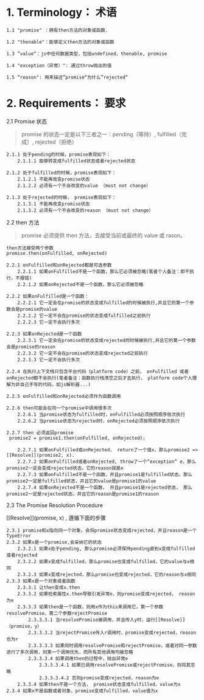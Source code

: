 # 1. Terminology： 术语

    1.1 "promise" ：拥有then方法的对象或函数.

    1.2 "thenable"：能够定义then方法的对象或函数

    1.3 ”value“：js中任何数据类型，包括undefined，thenable, promise

    1.4 "exception（异常）": 通过throw抛出的值

    1.5 “reason": 用来描述”promise“为什么”rejected“

# 2. Requirements： 要求

2.1 Promise 状态

> promise 的状态一定是以下三者之一：pending（等待）, fulfilled（完成）, rejected（拒绝）

    2.1.1 处于pending的时候，promise表现如下：
        2.1.1.1 能够转变成fulfilled状态或者rejected状态

    2.1.2 处于fulfilled的时候，promise表现如下：
        2.1.2.1 不能再改变promise状态
        2.1.2.2 必须有一个不会改变的value （must not change）

    2.1.3 处于rejected的时候， promise表现如下：
        2.1.3.1 不能再改变promise状态
        2.1.3.2 必须有一个不会改变的reason （must not change）

2.2 then 方法

> promise 必须提供 then 方法，去接受当前或最终的 value 或 rason。

```
then方法接受两个参数
promise.then(onFulfilled, onRejected)
```

    2.2.1 onFulfilled和onRejected都是可选参数
        2.2.1.1 如果onFulfilled不是一个函数，那么它必须被忽略(笔者个人备注：即不执行，不报错)
        2.2.1.2 如果onRejected不是一个函数，那么它必须被忽略

    2.2.2 如果onFulfilled是一个函数：
        2.2.2.1 它一定会在promise的状态变成fulfilled的时候被执行,并且它的第一个参数会是promise的value
        2.2.2.2 它一定不会在promise的状态变成fulfilled之前执行
        2.2.2.3 它一定不会执行多次

    2.2.3 如果onRejected是一个函数
        2.2.3.1 它一定会在promise的状态变成rejected的时候被执行,并且它的第一个参数会是promise的reason
        2.2.3.2 它一定不会在promise的状态变成rejected之前执行
        2.2.3.3 它一定不会执行多次

    2.2.4 在执行上下文栈只包含平台代码（platform code）之前， onFulfilled 或者 onRejected都不会执行(笔者备注：函数执行栈清空之后才去执行， platform code个人理解为非自己手写的代码，如js解析器...)

    2.2.5 onFulfilled和onRejected必须作为函数调用

    2.2.6 then可能会在同一个promise中调用很多次
        2.2.6.1 当promise状态为fulfilled时，onFulfilled必须按照顺序依次执行
        2.2.6.2 当promise状态为rejected时，onRejected必须按照顺序依次执行

    2.2.7 then 必须返回promise
     promise2 = promise1.then(onFulfilled, onRejected);

        2.2.7.1 如果onFulfilled或onRejected， return了一个值x，那么promise2 => [[Resolve]](promise2, x).
        2.2.7.2 如果onFulfilled或者onRejected, throw了一个“exception” e，那么promise2一定会变成rejected状态，它的reason就是e
        2.2.7.3 如果onFulfilled不是一个函数，并且promise1是fulfilled状态，那么promise2一定是fulfilled状态，并且它的value是promise1的value
        2.2.7.4 如果onRejected不是一个函数， 并且promise1是rejected状态， 那么promise2一定是rejected状态，并且它的reason是promise1的reason

2.3 The Promise Resolution Procedure

[[Resolve]](promise, x) , 遵循下面的步骤

    2.3.1 promise和x指向同一个对象，会将promise状态变成rejected，并且reason是一个TypeError
    2.3.2 如果x是一个promise,会采纳它的状态
        2.3.2.1 如果x处于pending, 那么promise必须保持pending直到x变成fulfilled或者rejected
        2.3.2.2 如果x变成fulfilled，那么promise也变成fulfilled，它的value与x相同
        2.3.2.3 如果x变成rejected，那么promise也变成rejected，它的reason与x相同
    2.3.3 如果x是一个对象或者函数
        2.3.3.1 让then变成x.then
        2.3.3.2 如果检索属性x.then导致引发异常e，则promise变成rejected， reason为e
        2.3.3.3 如果then是一个函数，则用x作为this来调用它，第一个参数resolvePromise，第二个参数rejectPromise
            2.3.3.3.1 当resolvePromise被调用，并且传入y时，运行[[Resolve]]（promise，y）
            2.3.3.3.2 当rejectPromise传入r调用时，promise变成rejected，reason也为r
            2.3.3.3.3 如果同时调用resolvePromise和rejectPromise，或者对同一参数进行了多次调用，则第一个调用优先，而所有其他调用均被忽略
            2.3.3.3.4 如果调用then的过程中，抛出异常e
                2.3.3.3.4.1 如果已调用resolvePromise或rejectPromise，则将其忽略
                2.3.3.3.4.2 否则promise变成rejected，reason为e
        2.3.3.4 如果then不是一个方法， promise状态变成fulfilled，value为x
    2.3.4 如果x不是函数或者对象，promise变成fulfilled，value值为x
